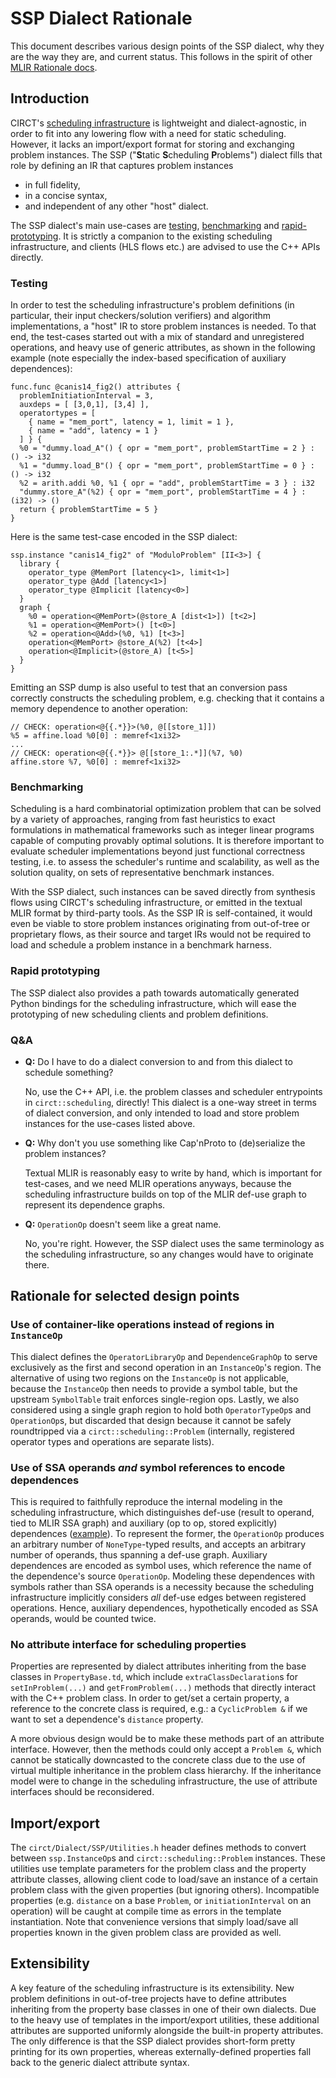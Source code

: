 # SSP Dialect Rationale

This document describes various design points of the SSP dialect, why they are
the way they are, and current status.  This follows in the spirit of other [MLIR
Rationale docs](https://mlir.llvm.org/docs/Rationale/).

## Introduction

CIRCT's [scheduling infrastructure](https://circt.llvm.org/docs/Scheduling/) is
lightweight and dialect-agnostic, in order to fit into any lowering flow with a
need for static scheduling. However, it lacks an import/export format for
storing and exchanging problem instances. The SSP ("**S**tatic **S**cheduling
**P**roblems") dialect fills that role by defining an IR that captures problem
instances 
- in full fidelity,
- in a concise syntax,
- and independent of any other "host" dialect.

The SSP dialect's main use-cases are [testing](#testing),
[benchmarking](#benchmarking) and [rapid-prototyping](#rapid-prototyping). It is
strictly a companion to the existing scheduling infrastructure, and clients (HLS
flows etc.) are advised to use the C++ APIs directly.

### Testing

In order to test the scheduling infrastructure's problem definitions (in
particular, their input checkers/solution verifiers) and algorithm
implementations, a "host" IR to store problem instances is needed. To that end,
the test-cases started out with a mix of standard and unregistered operations,
and heavy use of generic attributes, as shown in the following example (note
especially the index-based specification of auxiliary dependences):

```mlir
func.func @canis14_fig2() attributes {
  problemInitiationInterval = 3,
  auxdeps = [ [3,0,1], [3,4] ],
  operatortypes = [
    { name = "mem_port", latency = 1, limit = 1 },
    { name = "add", latency = 1 }
  ] } {
  %0 = "dummy.load_A"() { opr = "mem_port", problemStartTime = 2 } : () -> i32
  %1 = "dummy.load_B"() { opr = "mem_port", problemStartTime = 0 } : () -> i32
  %2 = arith.addi %0, %1 { opr = "add", problemStartTime = 3 } : i32
  "dummy.store_A"(%2) { opr = "mem_port", problemStartTime = 4 } : (i32) -> ()
  return { problemStartTime = 5 }
}
```

Here is the same test-case encoded in the SSP dialect:

```mlir
ssp.instance "canis14_fig2" of "ModuloProblem" [II<3>] {
  library {
    operator_type @MemPort [latency<1>, limit<1>]
    operator_type @Add [latency<1>]
    operator_type @Implicit [latency<0>]
  }
  graph {
    %0 = operation<@MemPort>(@store_A [dist<1>]) [t<2>]
    %1 = operation<@MemPort>() [t<0>]
    %2 = operation<@Add>(%0, %1) [t<3>]
    operation<@MemPort> @store_A(%2) [t<4>]
    operation<@Implicit>(@store_A) [t<5>]
  }
}
```

Emitting an SSP dump is also useful to test that an conversion pass correctly
constructs the scheduling problem, e.g. checking that it contains a memory
dependence to another operation:

```mlir
// CHECK: operation<@{{.*}}>(%0, @[[store_1]])
%5 = affine.load %0[0] : memref<1xi32>
...
// CHECK: operation<@{{.*}}> @[[store_1:.*]](%7, %0)
affine.store %7, %0[0] : memref<1xi32>
```

### Benchmarking

Scheduling is a hard combinatorial optimization problem that can be solved by a
variety of approaches, ranging from fast heuristics to exact formulations in
mathematical frameworks such as integer linear programs capable of computing
provably optimal solutions. It is therefore important to evaluate scheduler
implementations beyond just functional correctness testing, i.e. to assess the
scheduler's runtime and scalability, as well as the solution quality, on sets of
representative benchmark instances.

With the SSP dialect, such instances can be saved directly from synthesis flows
using CIRCT's scheduling infrastructure, or emitted in the textual MLIR format
by third-party tools. As the SSP IR is self-contained, it would even be viable
to store problem instances originating from out-of-tree or proprietary flows, as
their source and target IRs would not be required to load and schedule a problem
instance in a benchmark harness.

### Rapid prototyping

The SSP dialect also provides a path towards automatically generated Python
bindings for the scheduling infrastructure, which will ease the prototyping of
new scheduling clients and problem definitions.

### Q&A
- **Q:** Do I have to do a dialect conversion to and from this dialect to
schedule something?

  No, use the C++ API, i.e. the problem classes and scheduler entrypoints in
  `circt::scheduling`, directly! This dialect is a one-way street in terms of
  dialect conversion, and only intended to load and store problem instances for
  the use-cases listed above.

- **Q:** Why don't you use something like Cap'nProto to (de)serialize the
problem instances?

  Textual MLIR is reasonably easy to write by hand, which is important for
  test-cases, and we need MLIR operations anyways, because the scheduling
  infrastructure builds on top of the MLIR def-use graph to represent its
  dependence graphs.

- **Q:** `OperationOp` doesn't seem like a great name.

  No, you're right. However, the SSP dialect uses the same terminology as the
  scheduling infrastructure, so any changes would have to originate there.

## Rationale for selected design points

### Use of container-like operations instead of regions in `InstanceOp`

This dialect defines the `OperatorLibraryOp` and `DependenceGraphOp` to
serve exclusively as the first and second operation in an `InstanceOp`'s region. 
The alternative of using two regions on the `InstanceOp` is not applicable,
because the `InstanceOp` then needs to provide a symbol table, but the upstream
`SymbolTable` trait enforces single-region ops. Lastly, we also considered using
a single graph region to hold both `OperatorTypeOp`s and `OperationOp`s, but
discarded that design because it cannot be safely roundtripped via a
`circt::scheduling::Problem` (internally, registered operator types and
operations are separate lists).

### Use of SSA operands _and_ symbol references to encode dependences

This is required to faithfully reproduce the internal modeling in the scheduling
infrastructure, which distinguishes def-use (result to operand, tied to MLIR SSA
graph) and auxiliary (op to op, stored explicitly) dependences
([example](https://circt.llvm.org/docs/Scheduling/#constructing-a-problem-instance)).
To represent the former, the `OperationOp` produces an arbitrary number of
`NoneType`-typed results, and accepts an arbitrary number of operands, thus
spanning a def-use graph. Auxiliary dependences are encoded as symbol uses,
which reference the name of the dependence's source `OperationOp`. Modeling
these dependences with symbols rather than SSA operands is a necessity because
the scheduling infrastructure implicitly considers *all* def-use edges between
registered operations. Hence, auxiliary dependences, hypothetically encoded as
SSA operands, would be counted twice.

### No attribute interface for scheduling properties

Properties are represented by dialect attributes inheriting from the base
classes in `PropertyBase.td`, which include `extraClassDeclaration`s for
`setInProblem(...)` and `getFromProblem(...)` methods that directly interact
with the C++ problem class. In order to get/set a certain property, a reference
to the concrete class is required, e.g.: a `CyclicProblem &` if we want to set a
dependence's `distance` property.

A more obvious design would be to make these methods part of an attribute
interface. However, then the methods could only accept a `Problem &`, which
cannot be statically downcasted to the concrete class due to the use of virtual
multiple inheritance in the problem class hierarchy. If the inheritance model
were to change in the scheduling infrastructure, the use of attribute interfaces
should be reconsidered.

## Import/export

The `circt/Dialect/SSP/Utilities.h` header defines methods to convert between
`ssp.InstanceOp`s and `circt::scheduling::Problem` instances. These utilities
use template parameters for the problem class and the property attribute
classes, allowing client code to load/save an instance of a certain problem
class with the given properties (but ignoring others). Incompatible properties
(e.g. `distance` on a base `Problem`, or `initiationInterval` on an operation)
will be caught at compile time as errors in the template instantiation. Note
that convenience versions that simply load/save all properties known in the
given problem class are provided as well.

## Extensibility

A key feature of the scheduling infrastructure is its extensibility. New problem
definitions in out-of-tree projects have to define attributes inheriting from
the property base classes in one of their own dialects. Due to the heavy use of
templates in the import/export utilities, these additional attributes are
supported uniformly alongside the built-in property attributes. The only
difference is that the SSP dialect provides short-form pretty printing for its
own properties, whereas externally-defined properties fall back to the generic
dialect attribute syntax.
